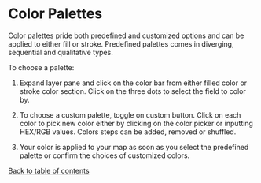 # Color Palettes

Color palettes pride both predefined and customized options and can be applied to either fill or stroke. Predefined palettes comes in diverging, sequential and qualitative types.

To choose a palette:

1. Expand layer pane and click on the color bar from either filled color or stroke color section. Click on the three dots to select the field to color by.

2. To choose a custom palette, toggle on custom button. Click on each color to pick new color either by clicking on the color picker or inputting HEX/RGB values. Colors steps can be added, removed or shuffled.

3) Your color is applied to your map as soon as you select the predefined palette or confirm the choices of customized colors.

[Back to table of contents](./a-introduction.md)

